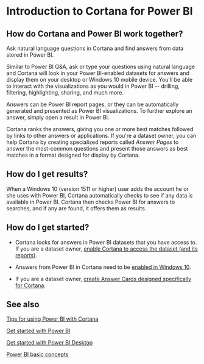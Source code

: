 ﻿<properties
   pageTitle="Introduction to Cortana for Power BI"
   description="Use Cortana with Power BI to get answers from your data. Activate Cortana for each Power BI dataset and then enable Cortana to access your datasets from mobile devices."
   services="powerbi"
   documentationCenter=""
   authors="mihart"  
   manager="mblythe"
   editor=""/>

<tags
   ms.service="powerbi"
   ms.devlang="NA"
   ms.topic="article"
   ms.tgt_pltfrm="NA"
   ms.workload="powerbi"
   ms.date="11/23/2015"
   ms.author="mihart"/>


# Introduction to Cortana for Power BI

## How do Cortana and Power BI work together?

Ask natural language questions in Cortana and find answers from data stored in Power BI.

Similar to Power BI Q&A, ask or type your questions using natural language and Cortana will look in your Power BI-enabled datasets for answers and display them on your desktop or Windows 10 mobile device. You'll be able to interact with the visualizations as you would in Power BI -- drilling, filtering, highlighting, sharing, and much more.  

Answers can be Power BI report pages, or they can be automatically generated and presented as Power BI visualizations. To further explore an answer, simply open a result in Power BI.

Cortana ranks the answers, giving you one or more best matches followed by links to other answers or applications. If you're a dataset owner, you can help Cortana by creating specialized reports called *Answer Pages* to answer the most-common questions and present those answers as best matches in a format designed for display by Cortana.

## How do I get results?
When a Windows 10 (version 1511 or higher) user adds the account he or she uses with Power BI, Cortana automatically checks to see if any data is available in Power BI. Cortana then checks Power BI for answers to searches, and if any are found, it offers them as results.

## How do I get started?

- Cortana looks for answers in Power BI datasets that you have access to. If you are a dataset owner, [enable Cortana to access the dataset (and its reports)](powerbi-service-Cortana-enable.md).  

- Answers from Power BI in Cortana need to be [enabled in Windows 10](powerbi-service-Cortana-enable.md).

- If you are a dataset owner, [create Answer Cards designed specifically for Cortana](powerbi-service-Cortana-Desktop-entity-cards.md).

## See also
[Tips for using Power BI with Cortana](powerbi-service-Cortana-intro.md)

[Get started with Power BI](powerbi-service-get-started.md)

[Get started with Power BI Desktop](powerbi-desktop-get-started.md)

[Power BI basic concepts](powerbi-service-basic-concepts.md)
